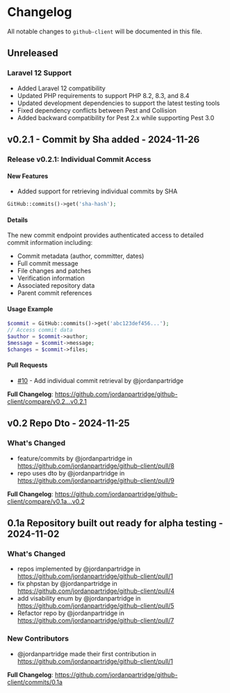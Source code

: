 # Changelog

All notable changes to `github-client` will be documented in this file.

## Unreleased

### Laravel 12 Support

* Added Laravel 12 compatibility
* Updated PHP requirements to support PHP 8.2, 8.3, and 8.4
* Updated development dependencies to support the latest testing tools
* Fixed dependency conflicts between Pest and Collision
* Added backward compatibility for Pest 2.x while supporting Pest 3.0

## v0.2.1 - Commit by Sha added - 2024-11-26

### Release v0.2.1: Individual Commit Access

#### New Features

* Added support for retrieving individual commits by SHA

```php
GitHub::commits()->get('sha-hash');

```
#### Details

The new commit endpoint provides authenticated access to detailed commit information including:

- Commit metadata (author, committer, dates)
- Full commit message
- File changes and patches
- Verification information
- Associated repository data
- Parent commit references

#### Usage Example

```php
$commit = GitHub::commits()->get('abc123def456...');
// Access commit data
$author = $commit->author;
$message = $commit->message;
$changes = $commit->files;

```
#### Pull Requests

* [#10](https://github.com/jordanpartridge/github-client/pull/10) - Add individual commit retrieval by @jordanpartridge

**Full Changelog**: https://github.com/jordanpartridge/github-client/compare/v0.2...v0.2.1

## v0.2 Repo Dto - 2024-11-25

### What's Changed

* feature/commits by @jordanpartridge in https://github.com/jordanpartridge/github-client/pull/8
* repo uses dto by @jordanpartridge in https://github.com/jordanpartridge/github-client/pull/9

**Full Changelog**: https://github.com/jordanpartridge/github-client/compare/v0.1a...v0.2

## 0.1a Repository built out ready for alpha testing - 2024-11-02

### What's Changed

* repos implemented by @jordanpartridge in https://github.com/jordanpartridge/github-client/pull/1
* fix phpstan by @jordanpartridge in https://github.com/jordanpartridge/github-client/pull/4
* add visability enum by @jordanpartridge in https://github.com/jordanpartridge/github-client/pull/5
* Refactor repo by @jordanpartridge in https://github.com/jordanpartridge/github-client/pull/7

### New Contributors

* @jordanpartridge made their first contribution in https://github.com/jordanpartridge/github-client/pull/1

**Full Changelog**: https://github.com/jordanpartridge/github-client/commits/0.1a
